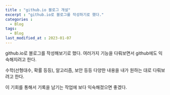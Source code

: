 ```yaml
---
title : "github.io 블로그 개설"
excerpt : "github.io로 블로그를 작성하기로 했다."
categories : 
  - Blog
tags:
  - Blog
last_modified_at : 2023-01-07
---
```



github.io로 블로그를 작성해보기로 했다. 
여러가지 기능을 다뤄보면서 github에도 익숙해지려고 한다.

수학(선형대수, 확률 등등), 알고리즘, 보안 등등 다양한 내용을 내가 원하는 대로 다뤄보려고 한다. 

이 기회를 통해서 기록을 남기는 작업에 보다 익숙해졌으면 좋겠다.
